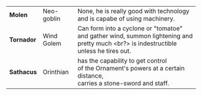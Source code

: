 ||||
|---|---|---|
|**Molen**| Neo-goblin | None, he is really good with technology <br/> and is capabe of using machinery. |
|**Tornador**| Wind Golem | Can form into a cyclone or "tomatoe" <br/> and gather wind, summon lightening and pretty much <br?> is indestructible unless he tires out.
|**Sathacus**| Orinthian <br/> | has the capability to get control <br/> of the Ornament's powers at a certain distance, <br/> carries a stone-sword and staff.

